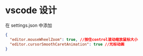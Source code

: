 # vscode 设计

在 settings.json 中添加

```json
{
  "editor.mouseWheelZoom": true, //按住control滚动缩放鼠标大小
  "editor.cursorSmoothCaretAnimation": true //光标动画
}
```
